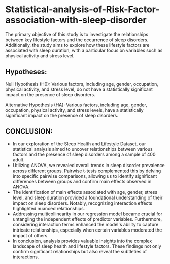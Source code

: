 # Statistical-analysis-of-Risk-Factor-association-with-sleep-disorder
The primary objective of this study is to investigate the relationships between key lifestyle factors and the occurrence of sleep disorders. Additionally, the study aims to explore how these lifestyle factors are associated with sleep duration, with a particular focus on variables such as physical activity and stress level.


## Hypotheses:
Null Hypothesis (H0): Various factors, including age, gender, occupation, physical activity, and stress level, do not have a statistically significant impact on the presence of sleep disorders.

Alternative Hypothesis (HA): Various factors, including age, gender, occupation, physical activity, and stress levels, have a statistically significant impact on the presence of sleep disorders.

## CONCLUSION:
- In our exploration of the Sleep Health and Lifestyle Dataset, our statistical analysis aimed to uncover relationships between various factors and the presence of sleep disorders among a sample of 400 adult.
- Utilizing ANOVA, we revealed overall trends in sleep disorder prevalence across different groups. Pairwise t-tests complemented this by delving into specific pairwise comparisons, allowing us to identify significant differences between groups and confirm main effects observed in ANOVA.
- The identification of main effects associated with age, gender, stress level, and sleep duration provided a foundational understanding of their impact on sleep disorders. Notably, recognizing interaction effects highlighted nuanced relationships.
- Addressing multicollinearity in our regression model became crucial for untangling the independent effects of predictor variables. Furthermore, considering interaction terms enhanced the model's ability to capture intricate relationships, especially when certain variables moderated the impact of others.
- In conclusion, analysis provides valuable insights into the complex landscape of sleep health and lifestyle factors. These findings not only confirm significant relationships but also reveal the subtleties of interactions.
